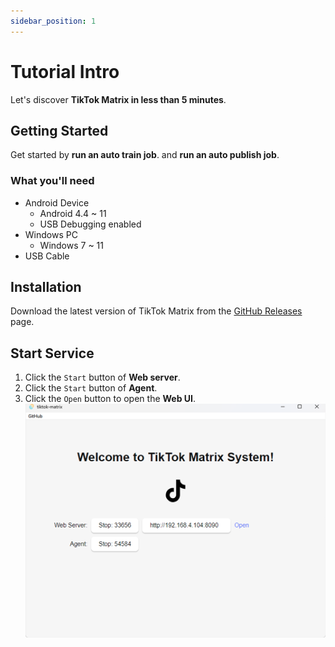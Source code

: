 ```yaml
---
sidebar_position: 1
---
```


# Tutorial Intro

Let's discover **TikTok Matrix in less than 5 minutes**.

## Getting Started

Get started by **run an auto train job**.
and **run an auto publish job**.

### What you'll need

- Android Device
  - Android 4.4 ~ 11
  - USB Debugging enabled
- Windows PC
  - Windows 7 ~ 11
- USB Cable

## Installation

Download the latest version of TikTok Matrix from the [GitHub Releases](https://github.com/niostack/tiktok-matrix/releases) page.

## Start Service

1. Click the `Start` button of **Web server**.
2. Click the `Start` button of **Agent**.
3. Click the `Open` button to open the **Web UI**.
![Start Service](img/start-service.png)

